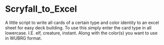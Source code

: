 # Scryfall_to_Excel
A little script to write all cards of a certain type and color identity to an excel sheet for easy deck building. 
To use this simply enter the card type in all lowercase. I.E. elf, creature, instant. Along with the color(s) you want to use in WUBRG format. 


